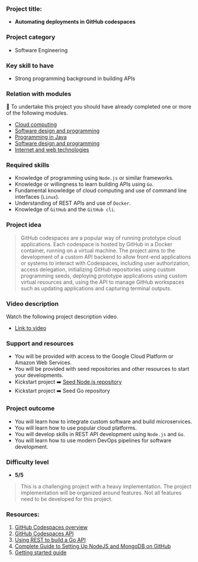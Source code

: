 
### Project title:
* **Automating deployments in GitHub codespaces**

### Project category
* Software Engineering

### Key skill to have
* Strong programming background in building APIs

### Relation with modules
🏁 To undertake this project you should have already completed one or more of the following modules.
* [Cloud computing](https://www.bbk.ac.uk/courses/modules/buci/BUCI029H7#content)
* [Software design and programming](https://www.bbk.ac.uk/courses/modules/coiy/COIY062H7#content)
* [Programming in Java](https://www.bbk.ac.uk/courses/modules/buci/BUCI033S7#content)
* [Software design and programming](https://www.bbk.ac.uk/courses/modules/coiy/COIY062H7#content)
* [Internet and web technologies](https://www.bbk.ac.uk/courses/modules/coiy/COIY063H7#content)

### Required skills
*	Knowledge of programming using `Node.js` or similar frameworks.
*	Knowledge or willingness to learn building APIs using `Go`.
*	Fundamental knowledge of cloud computing and use of command line interfaces (`Linux`).
*	Understanding of REST APIs and use of `Docker`.
*	Knowledge of `GitHub` and the `GitHub cli`.

### Project idea
> GitHub codespaces are a popular way of running prototype cloud applications. Each codespace is hosted by GitHub in a Docker container, running on a virtual machine. The project aims to the development of a custom API backend to allow front-end applications or systems to interact with Codespaces, including user authorization, access delegation, initializing GitHub repositories using custom programming seeds, deploying prototype applications using custom virtual resources and, using the API to manage GitHub workspaces such as updating applications and capturing terminal outputs.

### Video description
Watch the following project description video.
* [Link to video](https://www.dropbox.com/s/epdygv7iwaqy9i7/WIN_20231003_11_33_58_Pro.mp4?dl=0) 

### Support and resources
*	You will be provided with access to the Google Cloud Platform or Amazon Web Services.
*	You will be provided with seed repositories and other resources to start your developments.
*	Kickstart project ➡️ [Seed Node.js repository](https://github.com/steliosot/mini-hi)
*	Kickstart project ➡️ Seed Go repository

### Project outcome
*	You will learn how to integrate custom software and build microservices.
*	You will learn how to use popular cloud platforms.
*	You will develop skills in REST API development using `Node.js` and `Go`.
*	You will learn how to use modern DevOps pipelines for software development.

### Difficulty level
*	**5/5**
>	This is a challenging project with a heavy implementation. The project implementation will be organized around features. Not all features need to be developed for this project.

### Resources:

 1. [GitHub Codespaces overview](https://docs.github.com/en/codespaces/overview)
 2. [GitHub Codespaces API](https://docs.github.com/en/rest/codespaces?apiVersion=2022-11-28)
 3. [Using REST to build a Go API](https://dev.to/karanpratapsingh/build-a-rest-api-with-go-for-beginners-3gp)
 4. [Complete Guide to Setting Up NodeJS and MongoDB on GitHub](https://www.youtube.com/watch?v=ocPOHZJ21jE)
 5. [Getting started guide](https://docs.github.com/en/rest/guides/getting-started-with-the-rest-api?apiVersion=2022-11-28)
